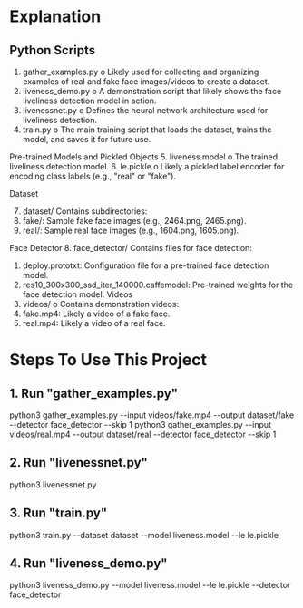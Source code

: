 # Explanation

## Python Scripts

1.	gather_examples.py
o	Likely used for collecting and organizing examples of real and fake face images/videos to create a dataset.
2.	liveness_demo.py
o	A demonstration script that likely shows the face liveliness detection model in action.
3.	livenessnet.py
o	Defines the neural network architecture used for liveliness detection.
4.	train.py
o	The main training script that loads the dataset, trains the model, and saves it for future use.

Pre-trained Models and Pickled Objects
5.	liveness.model
o	The trained liveliness detection model.
6.	le.pickle
o	Likely a pickled label encoder for encoding class labels (e.g., "real" or "fake").

Dataset

7.	dataset/
Contains subdirectories:
1.	fake/: Sample fake face images (e.g., 2464.png, 2465.png).
2.	real/: Sample real face images (e.g., 1604.png, 1605.png).

Face Detector
8.	face_detector/
Contains files for face detection:
1.	deploy.prototxt: Configuration file for a pre-trained face detection model.
2.	res10_300x300_ssd_iter_140000.caffemodel: Pre-trained weights for the face detection model.
Videos
9.	videos/
o	Contains demonstration videos:
1.	fake.mp4: Likely a video of a fake face.
2.	real.mp4: Likely a video of a real face.










# Steps To Use This Project

## 1. Run "gather_examples.py"

python3 gather_examples.py --input videos/fake.mp4 --output dataset/fake --detector face_detector --skip 1
python3 gather_examples.py --input videos/real.mp4 --output dataset/real --detector face_detector --skip 1

## 2. Run "livenessnet.py" 

python3 livenessnet.py

## 3. Run "train.py"

python3 train.py --dataset dataset --model liveness.model --le le.pickle

## 4. Run "liveness_demo.py"

python3 liveness_demo.py --model liveness.model --le le.pickle --detector face_detector


